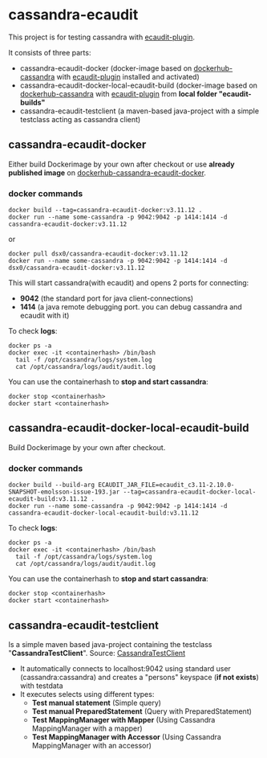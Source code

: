 # cassandra-ecaudit

This project is for testing cassandra with [ecaudit-plugin](https://github.com/Ericsson/ecaudit).

It consists of three parts:
- cassandra-ecaudit-docker (docker-image based on [dockerhub-cassandra](https://hub.docker.com/_/cassandra) with [ecaudit-plugin](https://github.com/Ericsson/ecaudit) installed and activated)
- cassandra-ecaudit-docker-local-ecaudit-build (docker-image based on [dockerhub-cassandra](https://hub.docker.com/_/cassandra) with [ecaudit-plugin](https://github.com/Ericsson/ecaudit) from **local folder "ecaudit-builds"**
- cassandra-ecaudit-testclient (a maven-based java-project with a simple testclass acting as cassandra client)


## cassandra-ecaudit-docker
Either build Dockerimage by your own after checkout or use **already published image** on [dockerhub-cassandra-ecaudit-docker](https://hub.docker.com/r/dsx0/cassandra-ecaudit-docker).

### docker commands
```
docker build --tag=cassandra-ecaudit-docker:v3.11.12 .
docker run --name some-cassandra -p 9042:9042 -p 1414:1414 -d cassandra-ecaudit-docker:v3.11.12
```
or
```
docker pull dsx0/cassandra-ecaudit-docker:v3.11.12
docker run --name some-cassandra -p 9042:9042 -p 1414:1414 -d dsx0/cassandra-ecaudit-docker:v3.11.12
```
This will start cassandra(with ecaudit) and opens 2 ports for connecting:
- **9042** (the standard port for java client-connections)
- **1414** (a java remote debugging port. you can debug cassandra and ecaudit with it)

To check **logs**:
```
docker ps -a
docker exec -it <containerhash> /bin/bash
  tail -f /opt/cassandra/logs/system.log
  cat /opt/cassandra/logs/audit/audit.log
```
You can use the containerhash to **stop and start cassandra**:
```
docker stop <containerhash>
docker start <containerhash>
```


## cassandra-ecaudit-docker-local-ecaudit-build
Build Dockerimage by your own after checkout.
### docker commands
```
docker build --build-arg ECAUDIT_JAR_FILE=ecaudit_c3.11-2.10.0-SNAPSHOT-emolsson-issue-193.jar --tag=cassandra-ecaudit-docker-local-ecaudit-build:v3.11.12 .
docker run --name some-cassandra -p 9042:9042 -p 1414:1414 -d cassandra-ecaudit-docker-local-ecaudit-build:v3.11.12
```
To check **logs**:
```
docker ps -a
docker exec -it <containerhash> /bin/bash
  tail -f /opt/cassandra/logs/system.log
  cat /opt/cassandra/logs/audit/audit.log
```
You can use the containerhash to **stop and start cassandra**:
```
docker stop <containerhash>
docker start <containerhash>
```

## cassandra-ecaudit-testclient
Is a simple maven based java-project containing the testclass "**CassandraTestClient**".
Source: [CassandraTestClient](https://github.com/dsx0/cassandra-ecaudit/blob/main/cassandra-ecaudit-testclient/src/main/java/test/CassandraTestClient.java)

- It automatically connects to localhost:9042 using standard user (cassandra:cassandra) and creates a "persons" keyspace (**if not exists**) with testdata
- It executes selects using different types:
  - **Test manual statement** (Simple query)
  - **Test manual PreparedStatement** (Query with PreparedStatement)
  - **Test MappingManager with Mapper** (Using Cassandra MappingManager with a mapper)
  - **Test MappingManager with Accessor** (Using Cassandra MappingManager with an accessor)

